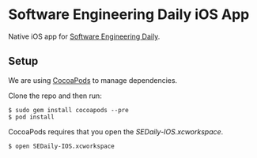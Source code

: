 # Software Engineering Daily iOS App

Native iOS app for [Software Engineering Daily](https://softwareengineeringdaily.com/).

## Setup

We are using [CocoaPods](http://cocoapods.org) to manage dependencies.

Clone the repo and then run:

```
$ sudo gem install cocoapods --pre
$ pod install
```

CocoaPods requires that you open the *SEDaily-IOS.xcworkspace*.

```
$ open SEDaily-IOS.xcworkspace
```
